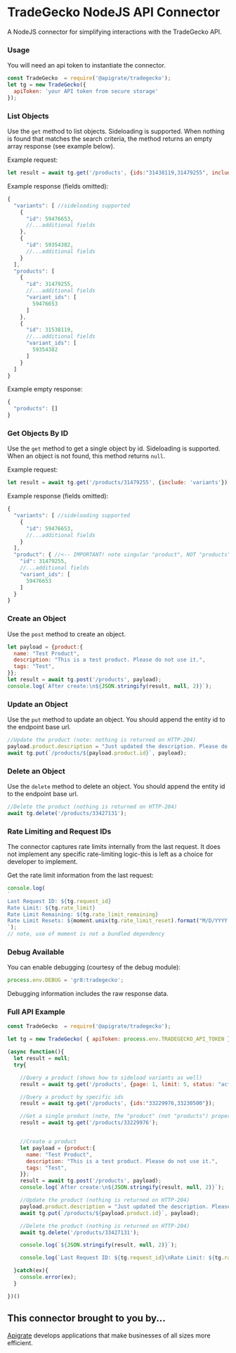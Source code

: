 # TradeGecko NodeJS API Connector
A NodeJS connector for simplifying interactions with the TradeGecko API.

### Usage

You will need an api token to instantiate the connector.
```javascript
const TradeGecko  = require('@apigrate/tradegecko');
let tg = new TradeGecko({
  apiToken: 'your API token from secure storage'
});
```

### List Objects

Use the `get` method to list objects. Sideloading is supported. When nothing is found that matches the search criteria, the method returns an empty array response (see example below).

Example request:
```javascript
let result = await tg.get('/products', {ids:"31438119,31479255", include: 'variants'});
```

Example response (fields omitted):
```javascript
{
  "variants": [ //sideloading supported
    {
      "id": 59476653,
      //...additional fields
    },
    {
      "id": 59354382,
      //...additional fields
    }
  ],
  "products": [
    {
      "id": 31479255,
      //...additional fields
      "variant_ids": [
        59476653
      ]
    },
    {
      "id": 31538119,
      //...additional fields
      "variant_ids": [
        59354382
      ]
    }
  ]
}
```

Example empty response:
```javascript
{
  "products": []
}
```


### Get Objects By ID
Use the `get` method to get a single object by id. Sideloading is supported. When an object is not found, this method returns `null`.

Example request:
```javascript
let result = await tg.get('/products/31479255', {include: 'variants'});
```
Example response (fields omitted):
```javascript
{
  "variants": [ //sideloading supported
    {
      "id": 59476653,
      //...additional fields
    }
  ],
  "product": { //<-- IMPORTANT! note singular "product", NOT "products"
    "id": 31479255,
    //...additional fields
    "variant_ids": [
      59476653
    ]
  }
}
```

### Create an Object

Use the `post` method to create an object.

```javascript
let payload = {product:{
  name: "Test Product",
  description: "This is a test product. Please do not use it.",
  tags: "Test",
}};
let result = await tg.post('/products', payload);
console.log(`After create:\n${JSON.stringify(result, null, 2)}`);
```

### Update an Object

Use the `put` method to update an object. You should append the entity id to the endpoint base url.

```javascript
//Update the product (note: nothing is returned on HTTP-204)
payload.product.description = "Just updated the description. Please do not use this product, though.";
await tg.put(`/products/${payload.product.id}`, payload);
```

### Delete an Object

Use the `delete` method to delete an object. You should append the entity id to the endpoint base url.

```javascript
//Delete the product (nothing is returned on HTTP-204)
await tg.delete('/products/33427131');

```


### Rate Limiting and Request IDs

The connector captures rate limits internally from the last request. It does not implement any specific rate-limiting logic-this is left as a choice for developer to implement.

Get the rate limit information from the last request:
```javascript
console.log(
`
Last Request ID: ${tg.request_id}
Rate Limit: ${tg.rate_limit}
Rate Limit Remaining: ${tg.rate_limit_remaining}
Rate Limit Resets: ${moment.unix(tg.rate_limit_reset).format("M/D/YYYY HH:mm:ssZ")}
`);
// note, use of moment is not a bundled dependency
```

### Debug Available

You can enable debugging (courtesy of the debug module):

```javascript
process.env.DEBUG = 'gr8:tradegecko';
```

Debugging information includes the raw response data.


### Full API Example
```javascript
const TradeGecko  = require('@apigrate/tradegecko');

let tg = new TradeGecko( { apiToken: process.env.TRADEGECKO_API_TOKEN } );

(async function(){
  let result = null;
  try{

    //Query a product (shows how to sideload variants as well)
    result = await tg.get('/products', {page: 1, limit: 5, status: "active", include: "variants"});

    //Query a product by specific ids
    result = await tg.get('/products', {ids:"33229976,33230500"});

    //Get a single product (note, the "product" (not "products") property in the response)
    result = await tg.get('/products/33229976');


    //Create a product
    let payload = {product:{
      name: "Test Product",
      description: "This is a test product. Please do not use it.",
      tags: "Test",
    }};
    result = await tg.post('/products', payload);
    console.log(`After create:\n${JSON.stringify(result, null, 2)}`);

    //Update the product (nothing is returned on HTTP-204)
    payload.product.description = "Just updated the description. Please do not use this product, though.";
    await tg.put(`/products/${payload.product.id}`, payload);

    //Delete the product (nothing is returned on HTTP-204)
    await tg.delete('/products/33427131');

    console.log(`${JSON.stringify(result, null, 2)}`);

    console.log(`Last Request ID: ${tg.request_id}\nRate Limit: ${tg.rate_limit}\nRate Limit Remaining: ${tg.rate_limit_remaining}\nRate Limit Resets: ${moment.unix(tg.rate_limit_reset).format("M/D/YYYY HH:mm:ssZ")}`);

  }catch(ex){
    console.error(ex);
  }

})()
```

## This connector brought to you by...
[Apigrate](https://www.apigrate.com) develops applications that make businesses of all sizes more efficient.
